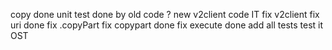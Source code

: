 copy
    done
unit test
    done by old code
    ? new v2client code
IT 
    fix v2client
        fix uri
            done
        fix .copyPart
            fix copypart
                done
            fix execute
                done
    add all tests
    test it
OST
